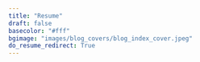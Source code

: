 ```yaml
---
title: "Resume"
draft: false
basecolor: "#fff"
bgimage: "images/blog_covers/blog_index_cover.jpeg"
do_resume_redirect: True
---
```

